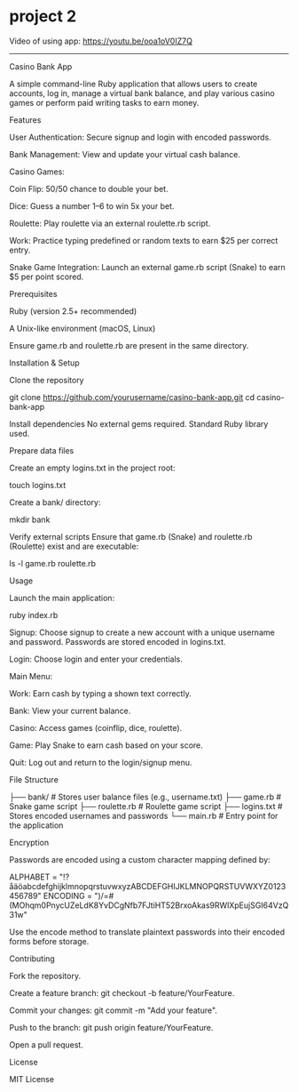 # project 2


Video of using app:
https://youtu.be/ooa1oV0IZ7Q
________________________________________
Casino Bank App

A simple command-line Ruby application that allows users to create accounts, log in, manage a virtual bank balance, and play various casino games or perform paid writing tasks to earn money.

Features

User Authentication: Secure signup and login with encoded passwords.

Bank Management: View and update your virtual cash balance.

Casino Games:

Coin Flip: 50/50 chance to double your bet.

Dice: Guess a number 1–6 to win 5x your bet.

Roulette: Play roulette via an external roulette.rb script.

Work: Practice typing predefined or random texts to earn $25 per correct entry.

Snake Game Integration: Launch an external game.rb script (Snake) to earn $5 per point scored.

Prerequisites

Ruby (version 2.5+ recommended)

A Unix-like environment (macOS, Linux)

Ensure game.rb and roulette.rb are present in the same directory.

Installation & Setup

Clone the repository

git clone https://github.com/yourusername/casino-bank-app.git
cd casino-bank-app

Install dependencies
No external gems required. Standard Ruby library used.

Prepare data files

Create an empty logins.txt in the project root:

touch logins.txt

Create a bank/ directory:

mkdir bank

Verify external scripts
Ensure that game.rb (Snake) and roulette.rb (Roulette) exist and are executable:

ls -l game.rb roulette.rb

Usage

Launch the main application:

ruby index.rb

Signup: Choose signup to create a new account with a unique username and password. Passwords are stored encoded in logins.txt.

Login: Choose login and enter your credentials.

Main Menu:

Work: Earn cash by typing a shown text correctly.

Bank: View your current balance.

Casino: Access games (coinflip, dice, roulette).

Game: Play Snake to earn cash based on your score.

Quit: Log out and return to the login/signup menu.

File Structure

├── bank/               # Stores user balance files (e.g., username.txt)
├── game.rb             # Snake game script
├── roulette.rb         # Roulette game script
├── logins.txt          # Stores encoded usernames and passwords
└── main.rb             # Entry point for the application

Encryption

Passwords are encoded using a custom character mapping defined by:

ALPHABET = "!?åäöabcdefghijklmnopqrstuvwxyzABCDEFGHIJKLMNOPQRSTUVWXYZ0123456789"
ENCODING = ")/=#(MOhqm0PnycUZeLdK8YvDCgNfb7FJtiHT52BrxoAkas9RWlXpEujSGI64VzQ31w"

Use the encode method to translate plaintext passwords into their encoded forms before storage.

Contributing

Fork the repository.

Create a feature branch: git checkout -b feature/YourFeature.

Commit your changes: git commit -m "Add your feature".

Push to the branch: git push origin feature/YourFeature.

Open a pull request.

License

MIT License

